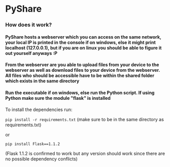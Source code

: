 # PyShare
### How does it work?

#### PyShare hosts a webserver which you can access on the same network, your local IP is printed in the console if on windows, else it might print localhost (127.0.0.1), but if you are on linux you should be able to figure it out yourself anyways :P

#### From the webserver are you able to upload files from your device to the webserver as well as download files to your device from the webserver. All files who should be accessible have to be within the shared folder which exists in the same directory

#### Run the executable if on windows, else run the Python script. If using Python make sure the module "flask" is installed

To install the dependencies run:

`pip install -r requirements.txt`
(make sure to be in the same directory as requirements.txt)

or

`pip install Flask==1.1.2`

(Flask 1.1.2 is confirmed to work but any version should work since there are no possible dependency conflicts)